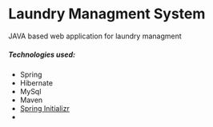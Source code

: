 # Laundry Managment System
JAVA based web application for laundry managment
##### Technologies used:
* Spring
* Hibernate
* MySql
* Maven
* [Spring Initializr](https://start.spring.io "Spring Boot")
*
